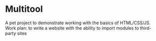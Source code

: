 # Multitool
A pet project to demonstrate working with the basics of HTML/CSS/JS.  Work plan: to write a website with the ability to import modules to third-party sites
